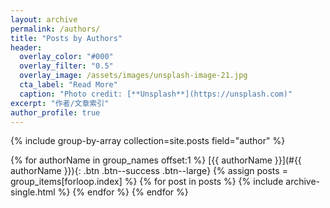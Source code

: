 ```yaml
---
layout: archive
permalink: /authors/
title: "Posts by Authors"
header:
  overlay_color: "#000"
  overlay_filter: "0.5"
  overlay_image: /assets/images/unsplash-image-21.jpg
  cta_label: "Read More"
  caption: "Photo credit: [**Unsplash**](https://unsplash.com)"
excerpt: "作者/文章索引"
author_profile: true
---
```



{% include group-by-array collection=site.posts field="author" %}

{% for authorName in group_names offset:1 %}
  [{{ authorName }}](#{{ authorName }}){: .btn .btn--success .btn--large}
  {% assign posts = group_items[forloop.index] %}
  {% for post in posts %}
    {% include archive-single.html %}
  {% endfor %}
{% endfor %}
